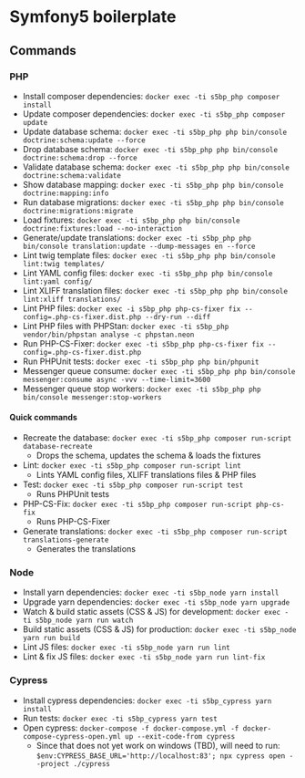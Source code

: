 # Symfony5 boilerplate

## Commands

### PHP

* Install composer dependencies: `docker exec -ti s5bp_php composer install`
* Update composer dependencies: `docker exec -ti s5bp_php composer update`
* Update database schema: `docker exec -ti s5bp_php php bin/console doctrine:schema:update --force`
* Drop database schema: `docker exec -ti s5bp_php php bin/console doctrine:schema:drop --force`
* Validate database schema: `docker exec -ti s5bp_php php bin/console doctrine:schema:validate`
* Show database mapping: `docker exec -ti s5bp_php php bin/console doctrine:mapping:info`
* Run database migrations: `docker exec -ti s5bp_php php bin/console doctrine:migrations:migrate`
* Load fixtures: `docker exec -ti s5bp_php php bin/console doctrine:fixtures:load --no-interaction`
* Generate/update translations: `docker exec -ti s5bp_php php bin/console translation:update --dump-messages en --force`
* Lint twig template files: `docker exec -ti s5bp_php php bin/console lint:twig templates/`
* Lint YAML config files: `docker exec -ti s5bp_php php bin/console lint:yaml config/`
* Lint XLIFF translation files: `docker exec -ti s5bp_php php bin/console lint:xliff translations/`
* Lint PHP files: `docker exec -i s5bp_php php-cs-fixer fix --config=.php-cs-fixer.dist.php --dry-run --diff`
* Lint PHP files with PHPStan: `docker exec -ti s5bp_php vendor/bin/phpstan analyse -c phpstan.neon`
* Run PHP-CS-Fixer: `docker exec -ti s5bp_php php-cs-fixer fix --config=.php-cs-fixer.dist.php`
* Run PHPUnit tests: `docker exec -ti s5bp_php php bin/phpunit`
* Messenger queue consume: `docker exec -ti s5bp_php php bin/console messenger:consume async -vvv --time-limit=3600`
* Messenger queue stop workers: `docker exec -ti s5bp_php php bin/console messenger:stop-workers`

#### Quick commands

* Recreate the database: `docker exec -ti s5bp_php composer run-script database-recreate`
  * Drops the schema, updates the schema & loads the fixtures
* Lint: `docker exec -ti s5bp_php composer run-script lint`
  * Lints YAML config files, XLIFF translations files & PHP files
* Test: `docker exec -ti s5bp_php composer run-script test`
  * Runs PHPUnit tests
* PHP-CS-Fix: `docker exec -ti s5bp_php composer run-script php-cs-fix`
  * Runs PHP-CS-Fixer
* Generate translations: `docker exec -ti s5bp_php composer run-script translations-generate`
  * Generates the translations

### Node

* Install yarn dependencies: `docker exec -ti s5bp_node yarn install`
* Upgrade yarn dependencies: `docker exec -ti s5bp_node yarn upgrade`
* Watch & build static assets (CSS & JS) for development: `docker exec -ti s5bp_node yarn run watch`
* Build static assets (CSS & JS) for production: `docker exec -ti s5bp_node yarn run build`
* Lint JS files: `docker exec -ti s5bp_node yarn run lint`
* Lint & fix JS files: `docker exec -ti s5bp_node yarn run lint-fix`


### Cypress

* Install cypress dependencies: `docker exec -ti s5bp_cypress yarn install`
* Run tests: `docker exec -ti s5bp_cypress yarn test`
* Open cypress: `docker-compose -f docker-compose.yml -f docker-compose-cypress-open.yml up --exit-code-from cypress`
  * Since that does not yet work on windows (TBD), will need to run: `$env:CYPRESS_BASE_URL='http://localhost:83'; npx cypress open --project ./cypress`
